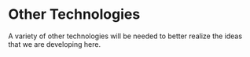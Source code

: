 # Other Technologies

A variety of other technologies will be needed to better
realize the ideas that we are developing here.
